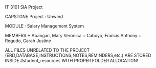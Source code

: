 IT 3101 SIA Project

CAPSTONE Project : Unwind 

MODULE : Salary Management System

MEMBERS
	+ Abangan, Mary Veronica
	+ Caboyo, Francis Anthony
	+ Regudo, Carah Justine


ALL FILES UNRELATED TO THE PROJECT (ERD,DATABASE,INSTRUCTIONS,NOTES,REMINDERS,etc.) ARE STORED INSIDE #student_resources WITH PROPER FOLDER ALLOCATION!
